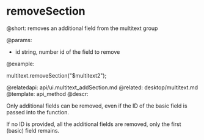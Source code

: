 removeSection
=============

@short: removes an additional field from the multitext group
	

@params:
* id	string, number		id of the field to remove

@example:

multitext.removeSection("$multitext2");

@relatedapi:
	api/ui.multitext_addSection.md
@related:
	desktop/multitext.md
@template:	api_method
@descr:

Only additional fields can be removed, even if the ID of the basic field is passed into the function. 

If no ID is provided, all the additional fields are removed, only the first (basic) field remains. 

